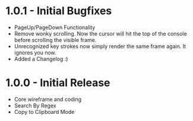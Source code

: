 # 1.0.1 - Initial Bugfixes

- PageUp/PageDown Functionality
- Remove wonky scrolling. Now the cursor will hit the top of the console before scrolling the visible frame.
- Unrecognized key strokes now simply render the same frame again. It ignores you now.
- Added a Changelog :)

# 1.0.0 - Initial Release

- Core wireframe and coding
- Search By Regex
- Copy to Clipboard Mode